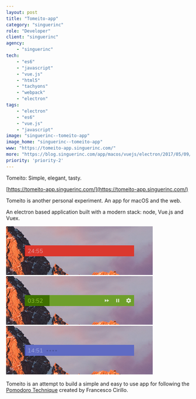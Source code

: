 ```yaml
---
layout: post
title: "Tomeito-app"
category: "singuerinc"
role: "Developer"
client: "singuerinc"
agency:
    - "singuerinc"
tech:
    - "es6"
    - "javascript"
    - "vue.js"
    - "html5"
    - "tachyons"
    - "webpack"
    - "electron"
tags:
    - "electron"
    - "es6"
    - "vue.js"
    - "javascript"
image: "singuerinc--tomeito-app"
image_home: "singuerinc--tomeito-app"
www: "https://tomeito-app.singuerinc.com/"
more: "https://blog.singuerinc.com/app/macos/vuejs/electron/2017/05/09/introducing-tomeito/"
priority: 'priority-2'
---
```


Tomeito: Simple, elegant, tasty.

[https://tomeito-app.singuerinc.com/](https://tomeito-app.singuerinc.com/)

Tomeito is another personal experiment. An app for macOS and the web.  

An electron based application built with a modern stack: node, Vue.js and Vuex.

![](../img/projects/singuerinc--tomeito-app/tomeito-pomodoro.png)
![](../img/projects/singuerinc--tomeito-app/tomeito-break.png)
![](../img/projects/singuerinc--tomeito-app/tomeito-long-break.png)

Tomeito is an attempt to build a simple and easy to use app for following the [Pomodoro Technique](https://en.wikipedia.org/wiki/Pomodoro_Technique) created by Francesco Cirillo.
